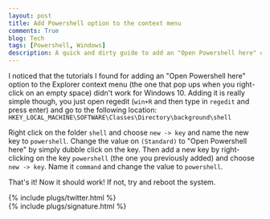 ```yaml
---
layout: post
title: Add Powershell option to the context menu
comments: True
blog: Tech
tags: [Powershell, Windows]
description: A quick and dirty guide to add an "Open Powershell here" option to the Windows 10 context menu
---
```

I noticed that the tutorials I found for adding an "Open Powershell here" option to the Explorer context menu (the one that pop ups when you right-click on an empty space) didn't work for Windows 10. Adding it is really simple though, you just open regedit (`win+R` and then type in `regedit` and press enter) and go to the following location:
  `HKEY_LOCAL_MACHINE\SOFTWARE\Classes\Directory\background\shell`

Right click on the folder `shell` and choose `new -> key` and name the new key to `powershell`. Change the value on `(Standard)` to "Open Powershell here" by simply dubble click on the key. Then add a new key by right-clicking on the key `powershell` (the one you previously added) and choose `new -> key`. Name it `command` and change the value to `powershell`.

That's it! Now it should work! If not, try and reboot the system.

{% include plugs/twitter.html %}  
{% include plugs/signature.html %}
